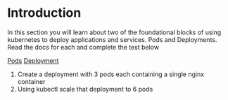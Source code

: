 # Introduction

In this section you will learn about two of the foundational blocks of using 
kubernetes to deploy applications and services. Pods and Deployments. Read the docs 
for each and complete the test below

[Pods](https://kubernetes.io/docs/concepts/workloads/pods/pod-overview/)
[Deployment](https://kubernetes.io/docs/concepts/workloads/controllers/deployment/)

1. Create a deployment with 3 pods each containing a single nginx container
2. Using kubectl scale that deployment to 6 pods